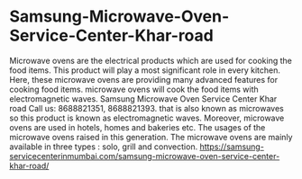 # Samsung-Microwave-Oven-Service-Center-Khar-road
 Microwave ovens are the electrical products which are used for cooking the food items. This product will play a most significant role in every kitchen. Here, these microwave ovens are providing many advanced features for cooking food items. microwave ovens will cook the food items with electromagnetic waves. Samsung Microwave Oven Service Center Khar road Call us: 8688821351, 8688821393.  that is also known as microwaves so this product is known as electromagnetic waves. Moreover, microwave ovens are used in hotels, homes and bakeries etc. The usages of the microwave ovens raised in this generation. The microwave ovens are mainly available in three types : solo, grill and convection. https://samsung-servicecenterinmumbai.com/samsung-microwave-oven-service-center-khar-road/
